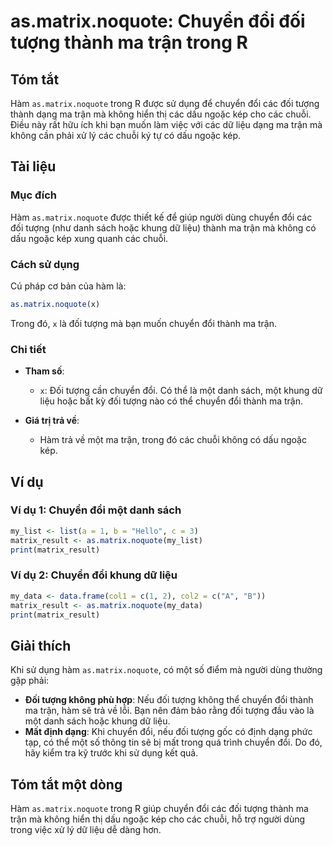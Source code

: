 <!--
Meta Description: # as.matrix.noquote: Chuyển đổi đối tượng thành ma trận trong R ## Tóm tắt Hàm `as.matrix.noquote` trong R được sử dụng để chuyển đổi các đối tượng th...
Meta Keywords: chuyển, đổi, đối, tượng, các
-->

# as.matrix.noquote: Chuyển đổi đối tượng thành ma trận trong R

## Tóm tắt
Hàm `as.matrix.noquote` trong R được sử dụng để chuyển đổi các đối tượng thành dạng ma trận mà không hiển thị các dấu ngoặc kép cho các chuỗi. Điều này rất hữu ích khi bạn muốn làm việc với các dữ liệu dạng ma trận mà không cần phải xử lý các chuỗi ký tự có dấu ngoặc kép.

## Tài liệu
### Mục đích
Hàm `as.matrix.noquote` được thiết kế để giúp người dùng chuyển đổi các đối tượng (như danh sách hoặc khung dữ liệu) thành ma trận mà không có dấu ngoặc kép xung quanh các chuỗi.

### Cách sử dụng
Cú pháp cơ bản của hàm là:
```R
as.matrix.noquote(x)
```
Trong đó, `x` là đối tượng mà bạn muốn chuyển đổi thành ma trận.

### Chi tiết
- **Tham số**:
  - `x`: Đối tượng cần chuyển đổi. Có thể là một danh sách, một khung dữ liệu hoặc bất kỳ đối tượng nào có thể chuyển đổi thành ma trận.
  
- **Giá trị trả về**: 
  - Hàm trả về một ma trận, trong đó các chuỗi không có dấu ngoặc kép.

## Ví dụ
### Ví dụ 1: Chuyển đổi một danh sách
```R
my_list <- list(a = 1, b = "Hello", c = 3)
matrix_result <- as.matrix.noquote(my_list)
print(matrix_result)
```

### Ví dụ 2: Chuyển đổi khung dữ liệu
```R
my_data <- data.frame(col1 = c(1, 2), col2 = c("A", "B"))
matrix_result <- as.matrix.noquote(my_data)
print(matrix_result)
```

## Giải thích
Khi sử dụng hàm `as.matrix.noquote`, có một số điểm mà người dùng thường gặp phải:
- **Đối tượng không phù hợp**: Nếu đối tượng không thể chuyển đổi thành ma trận, hàm sẽ trả về lỗi. Bạn nên đảm bảo rằng đối tượng đầu vào là một danh sách hoặc khung dữ liệu.
- **Mất định dạng**: Khi chuyển đổi, nếu đối tượng gốc có định dạng phức tạp, có thể một số thông tin sẽ bị mất trong quá trình chuyển đổi. Do đó, hãy kiểm tra kỹ trước khi sử dụng kết quả.

## Tóm tắt một dòng
Hàm `as.matrix.noquote` trong R giúp chuyển đổi các đối tượng thành ma trận mà không hiển thị dấu ngoặc kép cho các chuỗi, hỗ trợ người dùng trong việc xử lý dữ liệu dễ dàng hơn.